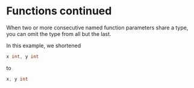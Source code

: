 # Functions continued

When two or more consecutive named function parameters share a type, you can omit the type from all but the last.

In this example, we shortened

```go
x int, y int
```
to

```go
x, y int
```

